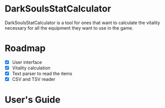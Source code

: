 # DarkSoulsStatCalculator
DarkSoulsStatCalculator is a tool for ones that want to calculate the vitality necessary for all the equipment they want to use in the game.

# Roadmap
* [x] User interface
* [x] Vitality calculation
* [x] Text parser to read the items
* [x] CSV and TSV reader

# User's Guide

